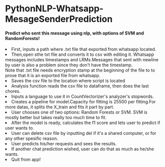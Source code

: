 # PythonNLP-Whatsapp-MesageSenderPrediction
#### Predict who sent this message using nlp, with options of SVM and RandomForests!
<li>First, inputs a path where .txt file that exported from whatsapp located.</li> 
<li>Then,open sthe txt file and converts it to csv with editing it. Whatsapp messages includes timestamps and LRMs.Messages that sent with newline
by user is also a problem since they don't have the timestamp.</li>
Note that .txt file needs encryption stamp at the beginning of the file to to prove that it is an exported file from whatsapp.
<li>Saves the csv file to the location where script is located</li>
<li>Analysis function reads the csv file to dataframe, then does the last chores.</li>
<li>Inputs a language to use it in CountVectorizer's analyzer's stopwords.</li>
<li>Creates a pipeline for model.Capacity for fitting is 25500 per fitting.For more datas, it splits the X_train and fits it part by part. </li>
<li>User chooses one of two options: Random Forests or SVM. SVM is mostly better but takes really too much time to fit.</li>
<li>After the model is ready, calculates the f1 score and lets user to predict if user wants to.</li>
<li>User can delete csv file by inputting del if it's a shared computer, or for any other spesific reason.</li>
<li>User predicts his/her requests and sees the results.</li>
<li>If another chat prediction wished, user can do that as much as he/she wants.</li>
<li>Quit from app!</li>
